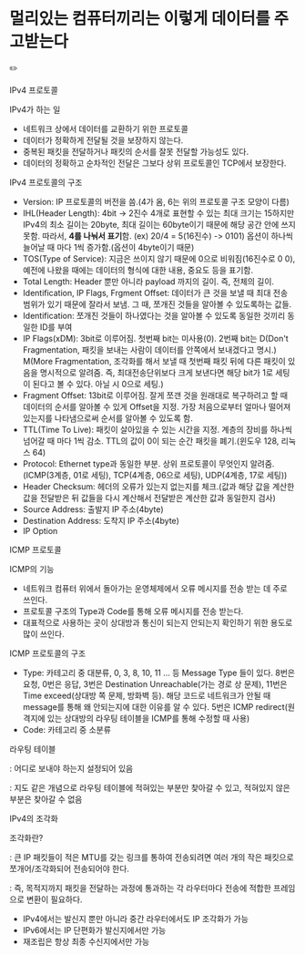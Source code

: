 # 멀리있는 컴퓨터끼리는 이렇게 데이터를 주고받는다

<aside>
✏️

IPv4 프로토콜

IPv4가 하는 일

- 네트워크 상에서 데이터를 교환하기 위한 프로토콜
- 데이터가 정확하게 전달될 것을 보장하지 않는다.
- 중복된 패킷을 전달하거나 패킷의 순서를 잘못 전달할 가능성도 있다.
- 데이터의 정확하고 순차적인 전달은 그보다 상위 프로토콜인 TCP에서 보장한다.

IPv4 프로토콜의 구조

- Version: IP 프로토콜의 버전을 씀.(4가 옴, 6는 위의 프로토콜 구조 모양이 다름)
- IHL(Header Length): 4bit -> 2진수 4개로 표현할 수 있는 최대 크기는 15하지만 IPv4의 최소 길이는 20byte, 최대 길이는 60byte이기 때문에 해당 공간 안에 쓰지 못함. 따라서, **4를 나눠서 표기**함. (ex) 20/4 = 5(16진수) -> 0101) 옵션이 하나씩 늘어날 때 마다 1씩 증가함.(옵션이 4byte이기 때문)
- TOS(Type of Service): 지금은 쓰이지 않기 때문에 0으로 비워짐(16진수로 0 0), 예전에 나왔을 때에는 데이터의 형식에 대한 내용, 중요도 등을 표기함.
- Total Length: Header 뿐만 아니라 payload 까지의 길이. 즉, 전체의 길이.
- Identification, IP Flags, Frgment Offset: 데이터가 큰 것을 보낼 때 최대 전송 범위가 있기 때문에 잘라서 보냄. 그 때, 쪼개진 것들을 알아볼 수 있도록하는 값들.
- Identification: 쪼개진 것들이 하나였다는 것을 알아볼 수 있도록 동일한 것끼리 동일한 ID를 부여
- IP Flags(xDM): 3bit로 이루어짐. 첫번째 bit는 미사용(0). 2번째 bit는 D(Don't Fragmentation, 패킷을 보내는 사람이 데이터를 안쪽에서 보내겠다고 명시.) M(More Fragmentation, 조각화를 해서 보낼 때 첫번째 패킷 뒤에 다른 패킷이 있음을 명시적으로 알려줌. 즉, 최대전송단위보다 크게 보낸다면 해당 bit가 1로 세팅이 된다고 볼 수 있다. 아닐 시 0으로 세팅.)
- Fragment Offset: 13bit로 이루어짐. 잘게 쪼갠 것을 원래대로 복구하려고 할 때 데이터의 순서를 알아볼 수 있게 Offset을 지정. 가장 처음으로부터 얼마나 떨어져있는지를 나타냄으로써 순서를 알아볼 수 있도록 함.
- TTL(Time To Live): 패킷이 살아있을 수 있는 시간을 지정. 계층의 장비를 하나씩 넘어갈 때 마다 1씩 감소. TTL의 값이 0이 되는 순간 패킷을 폐기.(윈도우 128, 리눅스 64)
- Protocol: Ethernet type과 동일한 부분. 상위 프로토콜이 무엇인지 알려줌.(ICMP(3계층, 01로 세팅), TCP(4계층, 06으로 세팅), UDP(4계층, 17로 세팅))
- Header Checksum: 헤더의 오류가 있는지 없는지를 체크.(값과 해당 값을 계산한 값을 전달받은 뒤 값들을 다시 계산해서 전달받은 계산한 값과 동일한지 검사)
- Source Address: 출발지 IP 주소(4byte)
- Destination Address: 도착지 IP 주소(4byte)
- IP Option

ICMP 프로토콜

ICMP의 기능

- 네트워크 컴퓨터 위에서 돌아가는 운영체제에서 오류 메시지를 전송 받는 데 주로 쓰인다.
- 프로토콜 구조의 Type과 Code를 통해 오류 메시지를 전송 받는다.
- 대표적으로 사용하는 곳이 상대방과 통신이 되는지 안되는지 확인하기 위한 용도로 많이 쓰인다.

ICMP 프로토콜의 구조

- Type: 카테고리 중 대분류, 0, 3, 8, 10, 11 ... 등 Message Type 들이 있다. 8번은 요청, 0번은 응답, 3번은 Destination Unreachable(가는 경로 상 문제), 11번은 Time exceed(상대방 쪽 문제, 방화벽 등). 해당 코드로 네트워크가 안될 때 message를 통해 왜 안되는지에 대한 이유를 알 수 있다. 5번은 ICMP redirect(원격지에 있는 상대방의 라우팅 테이블을 ICMP를 통해 수정할 때 사용)
- Code: 카테고리 중 소분류

라우팅 테이블

: 어디로 보내야 하는지 설정되어 있음

: 지도 같은 개념으로 라우팅 테이블에 적혀있는 부분만 찾아갈 수 있고, 적혀있지 않은 부분은 찾아갈 수 없음

IPv4의 조각화

조각화란?

: 큰 IP 패킷들이 적은 MTU를 갖는 링크를 통하여 전송되려면 여러 개의 작은 패킷으로 쪼개어/조각화되어 전송되어야 한다.

: 즉, 목적지까지 패킷을 전달하는 과정에 통과하는 각 라우터마다 전송에 적합한 프레임으로 변환이 필요하다.

- IPv4에서는 발신지 뿐만 아니라 중간 라우터에서도 IP 조각화가 가능
- IPv6에서는 IP 단편화가 발신지에서만 가능
- 재조립은 항상 최종 수신지에서만 가능
</aside>